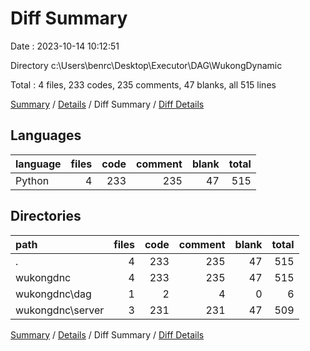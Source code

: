 # Diff Summary

Date : 2023-10-14 10:12:51

Directory c:\\Users\\benrc\\Desktop\\Executor\\DAG\\WukongDynamic

Total : 4 files,  233 codes, 235 comments, 47 blanks, all 515 lines

[Summary](results.md) / [Details](details.md) / Diff Summary / [Diff Details](diff-details.md)

## Languages
| language | files | code | comment | blank | total |
| :--- | ---: | ---: | ---: | ---: | ---: |
| Python | 4 | 233 | 235 | 47 | 515 |

## Directories
| path | files | code | comment | blank | total |
| :--- | ---: | ---: | ---: | ---: | ---: |
| . | 4 | 233 | 235 | 47 | 515 |
| wukongdnc | 4 | 233 | 235 | 47 | 515 |
| wukongdnc\\dag | 1 | 2 | 4 | 0 | 6 |
| wukongdnc\\server | 3 | 231 | 231 | 47 | 509 |

[Summary](results.md) / [Details](details.md) / Diff Summary / [Diff Details](diff-details.md)